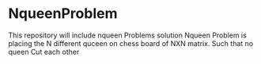 # NqueenProblem
This repository will include nqueen Problems solution
Nqueen Problem is placing the N different quceen on chess board of NXN matrix.
Such that no queen Cut each other 
